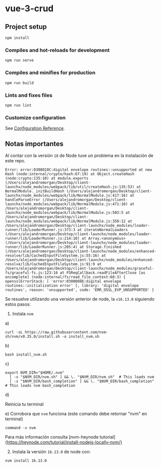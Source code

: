 # vue-3-crud

## Project setup
```
npm install
```

### Compiles and hot-reloads for development
```
npm run serve
```

### Compiles and minifies for production
```
npm run build
```

### Lints and fixes files
```
npm run lint
```

### Customize configuration
See [Configuration Reference](https://cli.vuejs.org/config/).


## Notas importantes

Al contar con la versión `18` de Node tuve un problema en la instalación de este repo.

`
Error: error:0308010C:digital envelope routines::unsupported
    at new Hash (node:internal/crypto/hash:67:19)
    at Object.createHash (node:crypto:135:10)
    at module.exports (/Users/alejandromorgan/Desktop/client-launchx/node_modules/webpack/lib/util/createHash.js:135:53)
    at NormalModule._initBuildHash (/Users/alejandromorgan/Desktop/client-launchx/node_modules/webpack/lib/NormalModule.js:417:16)
    at handleParseError (/Users/alejandromorgan/Desktop/client-launchx/node_modules/webpack/lib/NormalModule.js:471:10)
    at /Users/alejandromorgan/Desktop/client-launchx/node_modules/webpack/lib/NormalModule.js:503:5
    at /Users/alejandromorgan/Desktop/client-launchx/node_modules/webpack/lib/NormalModule.js:358:12
    at /Users/alejandromorgan/Desktop/client-launchx/node_modules/loader-runner/lib/LoaderRunner.js:373:3
    at iterateNormalLoaders (/Users/alejandromorgan/Desktop/client-launchx/node_modules/loader-runner/lib/LoaderRunner.js:214:10)
    at Array.<anonymous> (/Users/alejandromorgan/Desktop/client-launchx/node_modules/loader-runner/lib/LoaderRunner.js:205:4)
    at Storage.finished (/Users/alejandromorgan/Desktop/client-launchx/node_modules/enhanced-resolve/lib/CachedInputFileSystem.js:55:16)
    at /Users/alejandromorgan/Desktop/client-launchx/node_modules/enhanced-resolve/lib/CachedInputFileSystem.js:91:9
    at /Users/alejandromorgan/Desktop/client-launchx/node_modules/graceful-fs/graceful-fs.js:123:16
    at FSReqCallback.readFileAfterClose [as oncomplete] (node:internal/fs/read_file_context:68:3) {
  opensslErrorStack: [ 'error:03000086:digital envelope routines::initialization error' ],
  library: 'digital envelope routines',
  reason: 'unsupported',
  code: 'ERR_OSSL_EVP_UNSUPPORTED'
}
`

Se resuelve utilizando una versión anterior de node, la `v16.13.0` siguiendo estos pasos:

1. Instala `nvm`

a)
```
curl -sL https://raw.githubusercontent.com/nvm-sh/nvm/v0.35.0/install.sh -o install_nvm.sh
```
b)
```
bash install_nvm.sh
```
c)
```
export NVM_DIR="$HOME/.nvm"
  [ -s "$NVM_DIR/nvm.sh" ] && \. "$NVM_DIR/nvm.sh"  # This loads nvm
  [ -s "$NVM_DIR/bash_completion" ] && \. "$NVM_DIR/bash_completion"  # This loads nvm bash_completion
```
d)

Reinicia tu terminal

e) Corrobora que `nvm` funciona (este comando debe retornar "nvm" en terminal)
```
command -v nvm
```

Para más información consulta [nvm-heynode tutorial]{https://heynode.com/tutorial/install-nodejs-locally-nvm/}


2. Instala la versión `16.13.0` de node con:

```
nvm install 16.13.0
```